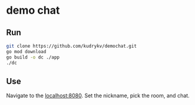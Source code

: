 # demo chat

## Run
```bash
git clone https://github.com/kudrykv/demochat.git
go mod download
go build -o dc ./app
./dc
```

## Use

Navigate to the [localhost:8080](http://localhost:8080).
Set the nickname, pick the room, and chat. 